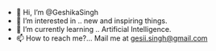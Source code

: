 - 👋 Hi, I’m @GeshikaSingh
- 👀 I’m interested in .. new and inspiring things.
- 🌱 I’m currently learning .. Artificial Intelligence.
- 📫 How to reach me?... Mail me at gesii.singh@gmail.com

<!---
GeshikaSingh/GeshikaSingh is a ✨ special ✨ repository because its `README.md` (this file) appears on your GitHub profile.
You can click the Preview link to take a look at your changes.
--->

